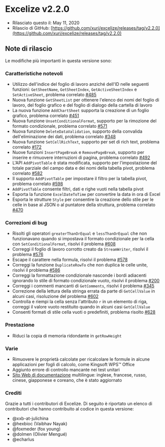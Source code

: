 # Excelize v2.2.0

* Rilasciato questo il: May 11, 2020
* Rilascio di GitHub: [https://github.com/xuri/excelize/releases/tag/v2.2.0](https://github.com/xuri/excelize/releases/tag/v2.2.0)

## Note di rilascio

Le modifiche più importanti in questa versione sono:

### Caratteristiche notevoli

* Utilizzo dell'indice del foglio di lavoro anziché dell'ID nelle seguenti funzioni: `GetSheetName`, `GetSheetIndex`, `GetActiveSheetIndex` e `SetActiveSheet`, problema correlato [#485](https://github.com/xuri/excelize/issues/485)
* Nuova funzione `GetSheetList` per ottenere l'elenco dei nomi del foglio di lavoro, del foglio grafico e del foglio di dialogo della cartella di lavoro
* La nuova funzione `AddChartSheet` supporta la creazione di un foglio grafico, problema correlato [#451](https://github.com/xuri/excelize/issues/451)
* Nuova funzione `UnsetConditionalFormat`, supporto per la rimozione del formato condizionale, problema correlato [#571](https://github.com/xuri/excelize/issues/571)
* Nuova funzione `DeleteDataValidation`, supporto della convalida dell'eliminazione dei dati, problema correlato [#348](https://github.com/xuri/excelize/issues/348)
* Nuova funzione `SetCellRichText`, supporto per set di rich text, problema correlato [#172](https://github.com/xuri/excelize/issues/172)
* Nuove funzioni `InsertPageBreak` e `RemovePageBreak`, supporto per inserire e rimuovere interruzioni di pagina, problema correlato [#492](https://github.com/xuri/excelize/issues/492)
* L'API `AddPivotTable` è stata modificata, supporto per l'impostazione del totale parziale del campo data e dei nomi della tabella pivot, problema correlato [#582](https://github.com/xuri/excelize/issues/582)
* Il supporto `AddPivotTable` per impostare il filtro per la tabella pivot, problema correlato [#598](https://github.com/xuri/excelize/issues/598)
* `AddPivotTable` consente filtri, dati e righe vuoti nella tabella pivot
* Esporta la funzione `ExcelDateToTime` per convertire la data in ora di Excel
* Esporta le strutture `Style` per consentire la creazione dello stile per le celle in base al JSON o al puntatore della struttura, problema correlato [#470](https://github.com/xuri/excelize/issues/470)

### Correzioni di bug

* Risolti gli operatori `greaterThanOrEqual` e `lessThanOrEqual` che non funzionavano quando si impostava il formato condizionale per la cella con `SetConditionalFormat`, risolvi il problema [#608](https://github.com/xuri/excelize/issues/608)
* Correggi il foglio di lavoro corrotto creato da `StreamWriter`, risolvi il problema [#576](https://github.com/xuri/excelize/issues/576)
* Escape il carattere nella formula, risolvi il problema [#578](https://github.com/xuri/excelize/issues/578)
* Correggi la funzione `DuplicateRowTo` che non duplica le celle unite, risolvi il problema [#586](https://github.com/xuri/excelize/issues/586)
* Correggi la formattazione condizionale nasconde i bordi adiacenti ignorando lo stile di formato condizionale vuoto, risolvi il problema [#200](https://github.com/xuri/excelize/issues/200)
* Correggi i commenti mancanti di `GetComments`, risolvi il problema [#345](https://github.com/xuri/excelize/issues/345)
* Correzione della lettura della stringa errata da parte di `GetCellValue` in alcuni casi, risoluzione del problema [#602](https://github.com/xuri/excelize/issues/602)
* Controlla e riempi la cella senza l'attributo `r` in un elemento di riga, correggi il valore vuoto restituito quando in alcuni casi `GetCellValue`
* Consenti formati di stile cella vuoti o predefiniti, problema risolto [#628](https://github.com/xuri/excelize/issues/628)

### Prestazione

* Riduci la copia di memoria ridondante in `getRowHeight`

### Varie

* Rimuovere le proprietà calcolate per ricalcolare le formule in alcune applicazioni per fogli di calcolo, come Kingsoft WPS&trade; Office
* Aggiunto errore di controllo mancante nei test unitari
* [Sito Web di documentazione](https://xuri.me/excelize) multilingue: inglese, francese, russo, cinese, giapponese e coreano, che è stato aggiornato

### Crediti

Grazie a tutti i contributori di Excelize. Di seguito è riportato un elenco di contributori che hanno contribuito al codice in questa versione:

* @xxb-at-julichina
* @hexbioc (Vaibhav Nayak)
* @foxmeder (fox young)
* @dolmen (Olivier Mengué)
* @echarlus
